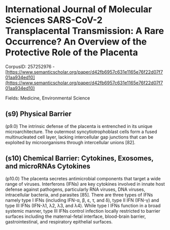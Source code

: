 # International Journal of Molecular Sciences SARS-CoV-2 Transplacental Transmission: A Rare Occurrence? An Overview of the Protective Role of the Placenta

CorpusID: 257252976 - [https://www.semanticscholar.org/paper/d42fb6957c631e1165e76f22d07f701aa934ed10](https://www.semanticscholar.org/paper/d42fb6957c631e1165e76f22d07f701aa934ed10)

Fields: Medicine, Environmental Science

## (s9) Physical Barrier
(p9.0) The intrinsic defense of the placenta is entrenched in its unique microarchitecture. The outermost syncytiotrophoblast cells form a fused multinucleated cell layer, lacking intercellular gap junctions that can be exploited by microorganisms through intercellular unions [82].
## (s10) Chemical Barrier: Cytokines, Exosomes, and microRNAs Cytokines
(p10.0) The placenta secretes antimicrobial components that target a wide range of viruses. Interferons (IFNs) are key cytokines involved in innate host defense against pathogens, particularly RNA viruses, DNA viruses, intracellular bacteria, and parasites [85]. There are three types of IFNs namely type I IFNs (including IFN-α, β, ε, τ, and δ), type II IFN (IFN-γ) and type III IFNs (IFN-λ1, λ2, λ3, and λ4). While type I IFNs function in a broad systemic manner, type III IFNs control infection locally restricted to barrier surfaces including the maternal-fetal interface, blood-brain barrier, gastrointestinal, and respiratory epithelial surfaces.
